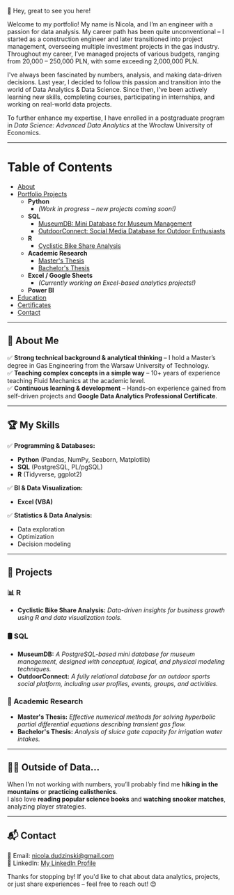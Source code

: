 
👋 Hey, great to see you here!

Welcome to my portfolio! My name is Nicola, and I’m an engineer with a passion for data analysis. My career path has been quite unconventional – 
I started as a construction engineer and later transitioned into project management, overseeing multiple investment projects in the gas industry. 
Throughout my career, I’ve managed projects of various budgets, ranging from 20,000 – 250,000 PLN, with some exceeding 2,000,000 PLN.

I've always been fascinated by numbers, analysis, and making data-driven decisions. Last year, I decided to follow this passion and transition into the 
world of Data Analytics & Data Science. Since then, I’ve been actively learning new skills, completing courses, participating in internships, and working 
on real-world data projects.

To further enhance my expertise, I have enrolled in a postgraduate program in *Data Science: Advanced Data Analytics* at the Wrocław University of Economics.

---

# Table of Contents

- [About](#about)
- [Portfolio Projects](#portfolio-projects)
  - **Python**
    - *(Work in progress – new projects coming soon!)*
  - **SQL**
    - [MuseumDB: Mini Database for Museum Management](#museumdb-mini-database-for-museum-management)
    - [OutdoorConnect: Social Media Database for Outdoor Enthusiasts](#outdoorconnect-social-media-database-for-outdoor-enthusiasts)
  - **R**
    - [Cyclistic Bike Share Analysis](#cyclistic-bike-share-analysis)
  - **Academic Research**
    - [Master's Thesis](#masters-thesis)
    - [Bachelor's Thesis](#bachelors-thesis)
  - **Excel / Google Sheets**
    - *(Currently working on Excel-based analytics projects!)*
  - **Power BI**
- [Education](#education)
- [Certificates](#certificates)
- [Contact](#contact)

---

## 📌 About Me

✅ **Strong technical background & analytical thinking** – I hold a Master’s degree in Gas Engineering from the Warsaw University of Technology.  
✅ **Teaching complex concepts in a simple way** – 10+ years of experience teaching Fluid Mechanics at the academic level.  
✅ **Continuous learning & development** – Hands-on experience gained from self-driven projects and **Google Data Analytics Professional Certificate**.  

---

## 🏆 My Skills

✅ **Programming & Databases:**  
   - **Python** (Pandas, NumPy, Seaborn, Matplotlib)  
   - **SQL** (PostgreSQL, PL/pgSQL)  
   - **R** (Tidyverse, ggplot2)  

✅ **BI & Data Visualization:**  
   - **Excel (VBA)**  

✅ **Statistics & Data Analysis:**  
   - Data exploration  
   - Optimization  
   - Decision modeling  

---

## 🚀 Projects

### **📊 R**
- **Cyclistic Bike Share Analysis:** *Data-driven insights for business growth using R and data visualization tools.*

### **🛢️ SQL**
- **MuseumDB:** *A PostgreSQL-based mini database for museum management, designed with conceptual, logical, and physical modeling techniques.*
- **OutdoorConnect:** *A fully relational database for an outdoor sports social platform, including user profiles, events, groups, and activities.*

### **📖 Academic Research**
- **Master's Thesis:** *Effective numerical methods for solving hyperbolic partial differential equations describing transient gas flow.*
- **Bachelor's Thesis:** *Analysis of sluice gate capacity for irrigation water intakes.*

---

## 🏋️‍♂️ Outside of Data…

When I’m not working with numbers, you’ll probably find me **hiking in the mountains** or **practicing calisthenics**.  
I also love **reading popular science books** and **watching snooker matches**, analyzing player strategies.  

---

## 📬 Contact

📧 Email: nicola.dudzinski@gmail.com  
💼 LinkedIn: [My LinkedIn Profile](https://www.linkedin.com/in/nicola-dudzinski/)  

Thanks for stopping by! If you'd like to chat about data analytics, projects, or just share experiences – feel free to reach out! 😊
